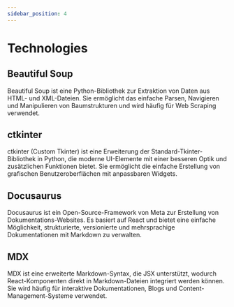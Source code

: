 ```yaml
---
sidebar_position: 4
---
```


# Technologies

## Beautiful Soup

Beautiful Soup ist eine Python-Bibliothek zur Extraktion von Daten aus HTML- und XML-Dateien. Sie ermöglicht das einfache Parsen, Navigieren und Manipulieren von Baumstrukturen und wird häufig für Web Scraping verwendet.

## ctkinter

ctkinter (Custom Tkinter) ist eine Erweiterung der Standard-Tkinter-Bibliothek in Python, die moderne UI-Elemente mit einer besseren Optik und zusätzlichen Funktionen bietet. Sie ermöglicht die einfache Erstellung von grafischen Benutzeroberflächen mit anpassbaren Widgets.

## Docusaurus

Docusaurus ist ein Open-Source-Framework von Meta zur Erstellung von Dokumentations-Websites. Es basiert auf React und bietet eine einfache Möglichkeit, strukturierte, versionierte und mehrsprachige Dokumentationen mit Markdown zu verwalten.

## MDX

MDX ist eine erweiterte Markdown-Syntax, die JSX unterstützt, wodurch React-Komponenten direkt in Markdown-Dateien integriert werden können. Sie wird häufig für interaktive Dokumentationen, Blogs und Content-Management-Systeme verwendet.